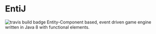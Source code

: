 # EntiJ
![travis build badge](https://travis-ci.org/EntiJ/EntiJ.svg)
Entity-Component based, event driven game engine written in Java 8 with functional elements.

